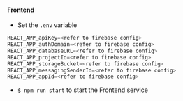 #### Frontend

- Set the `.env` variable 

```javascript
REACT_APP_apiKey=<refer to firebase config>
REACT_APP_authDomain=<refer to firebase config>
REACT_APP_databaseURL=<refer to firebase config>
REACT_APP_projectId=<refer to firebase config>
REACT_APP_storageBucket=<refer to firebase config>
REACT_APP_messagingSenderId=<refer to firebase config>
REACT_APP_appId=<refer to firebase config>
```
- `$ npm run start` to start the Frontend service